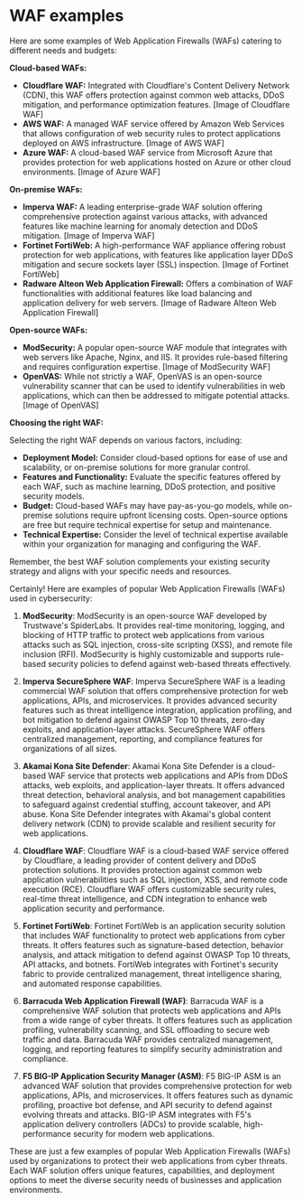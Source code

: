 # WAF examples

Here are some examples of Web Application Firewalls (WAFs) catering to different needs and budgets:

**Cloud-based WAFs:**

* **Cloudflare WAF:** Integrated with Cloudflare's Content Delivery Network (CDN), this WAF offers protection against common web attacks, DDoS mitigation, and performance optimization features. 
[Image of Cloudflare WAF]
* **AWS WAF:** A managed WAF service offered by Amazon Web Services that allows configuration of web security rules to protect applications deployed on AWS infrastructure.
[Image of AWS WAF]
* **Azure WAF:** A cloud-based WAF service from Microsoft Azure that provides protection for web applications hosted on Azure or other cloud environments.
[Image of Azure WAF]

**On-premise WAFs:**

* **Imperva WAF:** A leading enterprise-grade WAF solution offering comprehensive protection against various attacks, with advanced features like machine learning for anomaly detection and DDoS mitigation.
[Image of Imperva WAF]
* **Fortinet FortiWeb:** A high-performance WAF appliance offering robust protection for web applications, with features like application layer DDoS mitigation and secure sockets layer (SSL) inspection.
[Image of Fortinet FortiWeb]
* **Radware Alteon Web Application Firewall:** Offers a combination of WAF functionalities with additional features like load balancing and application delivery for web servers.
[Image of Radware Alteon Web Application Firewall]

**Open-source WAFs:**

* **ModSecurity:** A popular open-source WAF module that integrates with web servers like Apache, Nginx, and IIS. It provides rule-based filtering and requires configuration expertise.
[Image of ModSecurity WAF]
* **OpenVAS:** While not strictly a WAF, OpenVAS is an open-source vulnerability scanner that can be used to identify vulnerabilities in web applications, which can then be addressed to mitigate potential attacks.
[Image of OpenVAS]

**Choosing the right WAF:**

Selecting the right WAF depends on various factors, including:

* **Deployment Model:** Consider cloud-based options for ease of use and scalability, or on-premise solutions for more granular control.
* **Features and Functionality:** Evaluate the specific features offered by each WAF, such as machine learning, DDoS protection, and positive security models.
* **Budget:** Cloud-based WAFs may have pay-as-you-go models, while on-premise solutions require upfront licensing costs. Open-source options are free but require technical expertise for setup and maintenance.
* **Technical Expertise:** Consider the level of technical expertise available within your organization for managing and configuring the WAF.

Remember, the best WAF solution complements your existing security strategy and aligns with your specific needs and resources. 

Certainly! Here are examples of popular Web Application Firewalls (WAFs) used in cybersecurity:

1. **ModSecurity**: ModSecurity is an open-source WAF developed by Trustwave's SpiderLabs. It provides real-time monitoring, logging, and blocking of HTTP traffic to protect web applications from various attacks such as SQL injection, cross-site scripting (XSS), and remote file inclusion (RFI). ModSecurity is highly customizable and supports rule-based security policies to defend against web-based threats effectively.

2. **Imperva SecureSphere WAF**: Imperva SecureSphere WAF is a leading commercial WAF solution that offers comprehensive protection for web applications, APIs, and microservices. It provides advanced security features such as threat intelligence integration, application profiling, and bot mitigation to defend against OWASP Top 10 threats, zero-day exploits, and application-layer attacks. SecureSphere WAF offers centralized management, reporting, and compliance features for organizations of all sizes.

3. **Akamai Kona Site Defender**: Akamai Kona Site Defender is a cloud-based WAF service that protects web applications and APIs from DDoS attacks, web exploits, and application-layer threats. It offers advanced threat detection, behavioral analysis, and bot management capabilities to safeguard against credential stuffing, account takeover, and API abuse. Kona Site Defender integrates with Akamai's global content delivery network (CDN) to provide scalable and resilient security for web applications.

4. **Cloudflare WAF**: Cloudflare WAF is a cloud-based WAF service offered by Cloudflare, a leading provider of content delivery and DDoS protection solutions. It provides protection against common web application vulnerabilities such as SQL injection, XSS, and remote code execution (RCE). Cloudflare WAF offers customizable security rules, real-time threat intelligence, and CDN integration to enhance web application security and performance.

5. **Fortinet FortiWeb**: Fortinet FortiWeb is an application security solution that includes WAF functionality to protect web applications from cyber threats. It offers features such as signature-based detection, behavior analysis, and attack mitigation to defend against OWASP Top 10 threats, API attacks, and botnets. FortiWeb integrates with Fortinet's security fabric to provide centralized management, threat intelligence sharing, and automated response capabilities.

6. **Barracuda Web Application Firewall (WAF)**: Barracuda WAF is a comprehensive WAF solution that protects web applications and APIs from a wide range of cyber threats. It offers features such as application profiling, vulnerability scanning, and SSL offloading to secure web traffic and data. Barracuda WAF provides centralized management, logging, and reporting features to simplify security administration and compliance.

7. **F5 BIG-IP Application Security Manager (ASM)**: F5 BIG-IP ASM is an advanced WAF solution that provides comprehensive protection for web applications, APIs, and microservices. It offers features such as dynamic profiling, proactive bot defense, and API security to defend against evolving threats and attacks. BIG-IP ASM integrates with F5's application delivery controllers (ADCs) to provide scalable, high-performance security for modern web applications.

These are just a few examples of popular Web Application Firewalls (WAFs) used by organizations to protect their web applications from cyber threats. Each WAF solution offers unique features, capabilities, and deployment options to meet the diverse security needs of businesses and application environments.